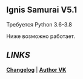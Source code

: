 **Ignis Samurai V5.1**
-
Требуется Python 3.6-3.8

Ниже возможно работает.


***LINKS***
-
**[Changelog](CHANGELOG.md)**
|
**[Author VK](https://vk.com/nikitagorshok)**